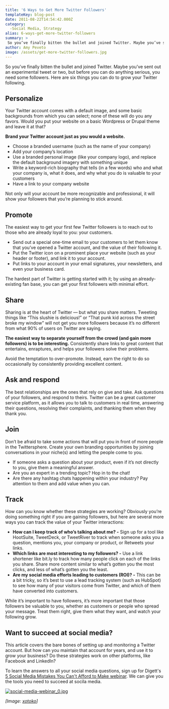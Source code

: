 ```yaml
---
title: '6 Ways to Get More Twitter Followers'
templateKey: blog-post
date: 2011-08-22T14:54:42.000Z
category: 
  -Social Media, Strategy
alias: 6-ways-get-more-twitter-followers
summary: > 
 So you’ve finally bitten the bullet and joined Twitter. Maybe you’ve sent out an experimental tweet or two, but before you can do anything serious, you need some followers. Here are six things you can do to grow your Twitter following.
author: Amy Peveto
image: /assets/get-more-twitter-followers.jpg
---
```


So you’ve finally bitten the bullet and joined Twitter. Maybe you’ve sent out an experimental tweet or two, but before you can do anything serious, you need some followers. Here are six things you can do to grow your Twitter following.

Personalize
-----------

Your Twitter account comes with a default image, and some basic backgrounds from which you can select; none of these will do you any favors. Would you put your website on a basic Wordpress or Drupal theme and leave it at that?

**Brand your Twitter account just as you would a website.**

*   Choose a branded username (such as the name of your company)
*   Add your company’s location
*   Use a branded personal image (like your company logo), and replace the default background imagery with something unique
*   Write a keyword-rich biography that tells (in a few words) who and what your company is, what it does, and why what you do is valuable to your customers
*   Have a link to your company website

Not only will your account be more recognizable and professional, it will show your followers that you’re planning to stick around.

Promote
-------

The easiest way to get your first few Twitter followers is to reach out to those who are already loyal to you: your customers.

*   Send out a special one-time email to your customers to let them know that you’ve opened a Twitter account, and the value of their following it.
*   Put the Twitter icon on a prominent place your website (such as your header or footer), and link it to your account.
*   Put links to your account in your email signatures, your newsletters, and even your business card.

The hardest part of Twitter is getting started with it; by using an already-existing fan base, you can get your first followers with minimal effort.

Share
-----

Sharing is at the heart of Twitter — but what you share matters. Tweeting things like “This slushie is delicious!” or “That punk kid across the street broke my window” will not get you more followers because it’s no different from what 90% of users on Twitter are saying.

**The easiest way to separate yourself from the crowd (and gain more followers) is to be interesting.** Consistently share links to great content that entertains, enraptures, and helps your followers solve their problems.

Avoid the temptation to over-promote. Instead, earn the right to do so occasionally by consistently providing excellent content.

Ask and respond
---------------

The best relationships are the ones that rely on give and take. Ask questions of your followers, and respond to theirs. Twitter can be a great customer service platform, as it allows you to talk to customers in real time, answering their questions, resolving their complaints, and thanking them when they thank you.

Join
----

Don’t be afraid to take some actions that will put you in front of more people in the Twittersphere. Create your own branding opportunities by joining conversations in your niche(s) and letting the people come to you.

*   If someone asks a question about your product, even if it’s not directly to you, give them a meaningful answer.
*   Are you an expert in a trending topic? Hop in to the chat!
*   Are there any hashtag chats happening within your industry? Pay attention to them and add value when you can.

Track
-----

How can you know whether these strategies are working? Obviously you’re doing something right if you are gaining followers, but here are several more ways you can track the value of your Twitter interactions:

*   **How can I keep track of who’s talking about me? -** Sign up for a tool like HootSuite, TweetDeck, or TweetRiver to track when someone asks you a question, mentions you, your company or product, or Retweets your links.
*   **Which links are most interesting to my followers? -** Use a link shortener like bit.ly to track how many people click on each of the links you share. Share more content similar to what’s gotten you the most clicks, and less of what’s gotten you the least.
*   **Are my social media efforts leading to customers (ROI)? -** This can be a bit tricky, so it’s best to use a lead tracking system (such as HubSpot) to see how many of your visitors come from Twitter, and which of them have converted into customers.

While it’s important to have followers, it’s more important that those followers be valuable to you, whether as customers or people who spread your message. Treat them right, give them what they want, and watch your following grow.

Want to succeed at social media?
--------------------------------

This article covers the bare bones of setting up and monitoring a Twitter account. But how can you maintain that account for years, and use it to grow your business? Do these strategies work on other platforms, like Facebook and LinkedIn?

To learn the answers to all your social media questions, sign up for Digett's [5 Social Media Mistakes You Can't Afford to Make webinar](https://global.gotowebinar.com/register/126944398). We can give you the tools you need to succeed at socila media.

[![social-media-webinar_0.jpg](/assets/social-media-webinar_0.jpg)](https://global.gotowebinar.com/register/126944398)

_\[Image: [xotoko](http://www.flickr.com/photos/xotoko/2382680812/)\]_